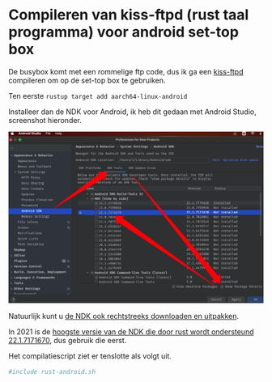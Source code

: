 # Compileren van kiss-ftpd (rust taal programma) voor android set-top box

De busybox komt met een rommelige ftp code, dus ik ga een [kiss-ftpd](https://github.com/moparisthebest/kiss-ftpd) compileren om op de set-top box te gebruiken.

Ten eerste `rustup target add aarch64-linux-android`

Installeer dan de NDK voor Android, ik heb dit gedaan met Android Studio, screenshot hieronder.

![](https://raw.githubusercontent.com/gcxfd/img/gh-pages/qcUqsK.png)

Natuurlijk kunt u [de NDK ook rechtstreeks downloaden en uitpakken](https://developer.android.com/ndk/downloads).

In 2021 is de [hoogste versie van de NDK die door rust wordt ondersteund 22.1.7171670](https://github.com/mozilla/rust-android-gradle/issues/75#issuecomment-970179046), dus gebruik die eerst.

Het compilatiescript ziet er tenslotte als volgt uit.

```bash
#include rust-android.sh
```